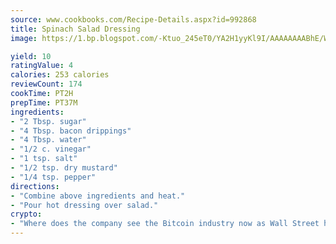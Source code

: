 ```yaml
---
source: www.cookbooks.com/Recipe-Details.aspx?id=992868
title: Spinach Salad Dressing
image: https://1.bp.blogspot.com/-Ktuo_245eT0/YA2H1yyKl9I/AAAAAAAABhE/WMoqSq2tWOcgMkPaLYZ-49h8pVDUUwFCQCLcBGAsYHQ/s307/5.png

yield: 10
ratingValue: 4
calories: 253 calories
reviewCount: 174
cookTime: PT2H
prepTime: PT37M
ingredients:
- "2 Tbsp. sugar"
- "4 Tbsp. bacon drippings"
- "4 Tbsp. water"
- "1/2 c. vinegar"
- "1 tsp. salt"
- "1/2 tsp. dry mustard"
- "1/4 tsp. pepper"
directions:
- "Combine above ingredients and heat."
- "Pour hot dressing over salad."
crypto:
- "Where does the company see the Bitcoin industry now as Wall Street has begun to embrace it and what was the turning point that legitimatized Bitcoin?"
---
```

